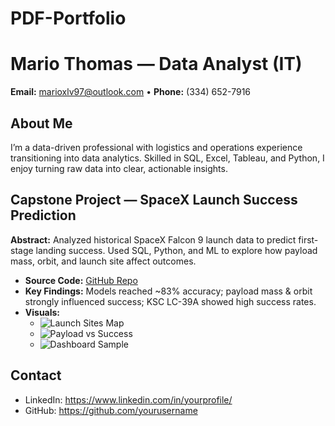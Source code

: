 # PDF-Portfolio
# Mario Thomas — Data Analyst (IT)

**Email:** marioxlv97@outlook.com • **Phone:** (334) 652-7916

## About Me
I’m a data-driven professional with logistics and operations experience transitioning into data analytics. Skilled in SQL, Excel, Tableau, and Python, I enjoy turning raw data into clear, actionable insights.

## Capstone Project — SpaceX Launch Success Prediction
**Abstract:** Analyzed historical SpaceX Falcon 9 launch data to predict first-stage landing success. Used SQL, Python, and ML to explore how payload mass, orbit, and launch site affect outcomes.

- **Source Code:** [GitHub Repo](https://github.com/yourusername/spacex-capstone) <!-- replace -->
- **Key Findings:** Models reached ~83% accuracy; payload mass & orbit strongly influenced success; KSC LC-39A showed high success rates.
- **Visuals:**
  - ![Launch Sites Map](images/launch_sites_map.png)
  - ![Payload vs Success](images/payload_success.png)
  - ![Dashboard Sample](images/dashboard.png)

## Contact
- LinkedIn: https://www.linkedin.com/in/yourprofile/  <!-- replace -->
- GitHub: https://github.com/yourusername          <!-- replace -->
